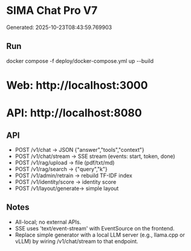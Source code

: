 # SIMA Chat Pro V7
Generated: 2025-10-23T08:43:59.769903

## Run
docker compose -f deploy/docker-compose.yml up --build
# Web: http://localhost:3000
# API: http://localhost:8080

## API
- POST /v1/chat           -> JSON {"answer","tools","context"}
- POST /v1/chat/stream    -> SSE stream (events: start, token, done)
- POST /v1/rag/upload     -> file (pdf/txt/md)
- POST /v1/rag/search     -> {"query","k"}
- POST /v1/admin/retrain  -> rebuild TF-IDF index
- POST /v1/identity/score -> identity score
- POST /v1/layout/generate-> simple layout

## Notes
- All-local; no external APIs.
- SSE uses 'text/event-stream' with EventSource on the frontend.
- Replace simple generator with a local LLM server (e.g., llama.cpp or vLLM) by wiring /v1/chat/stream to that endpoint.
